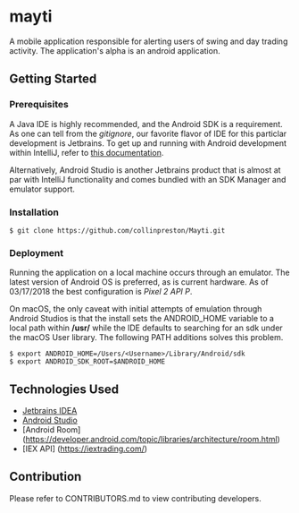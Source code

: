 # mayti

A mobile application responsible for alerting users of swing and day trading activity. The application's alpha is an android application.

## Getting Started 

### Prerequisites

A Java IDE is highly recommended, and the Android SDK is a requirement. As one can tell from the _gitignore_, our favorite flavor of IDE for this particlar development is Jetbrains. To get up and running with Android development within IntelliJ, refer to [this documentation](https://www.jetbrains.com/help/idea/prerequisites-for-android-development.html).

Alternatively, Android Studio is another Jetbrains product that is almost at par with IntelliJ functionality and comes bundled with an SDK Manager and emulator support.

### Installation
```
$ git clone https://github.com/collinpreston/Mayti.git
```

### Deployment

Running the application on a local machine occurs through an emulator. The latest version of Android OS is preferred, as is current hardware. As of 03/17/2018 the best configuration is _Pixel 2 API P_.

On macOS, the only caveat with initial attempts of emulation through Android Studios is that the install sets the ANDROID_HOME variable to a local path within **/usr/** while the IDE defaults to searching for an sdk under the macOS User library. The following PATH additions solves this problem. 

```
$ export ANDROID_HOME=/Users/<Username>/Library/Android/sdk
$ export ANDROID_SDK_ROOT=$ANDROID_HOME
```

## Technologies Used
* [Jetbrains IDEA](https://www.jetbrains.com/idea/)
* [Android Studio](https://developer.android.com/studio/index.html)
* [Android Room] (https://developer.android.com/topic/libraries/architecture/room.html)
* [IEX API] (https://iextrading.com/)

## Contribution

Please refer to CONTRIBUTORS.md to view contributing developers.
